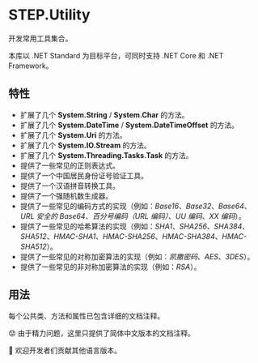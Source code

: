 # STEP.Utility

开发常用工具集合。

本库以 .NET Standard 为目标平台，可同时支持 .NET Core 和 .NET Framework。

## 特性

* 扩展了几个 **System.String** / **System.Char** 的方法。
* 扩展了几个 **System.DateTime** / **System.DateTimeOffset** 的方法。
* 扩展了几个 **System.Uri** 的方法。
* 扩展了几个 **System.IO.Stream** 的方法。
* 扩展了几个 **System.Threading.Tasks.Task** 的方法。
* 提供了一些常见的正则表达式。
* 提供了一个中国居民身份证号验证工具。
* 提供了一个汉语拼音转换工具。
* 提供了一个强随机数生成器。
* 提供了一些常见的编码方式的实现（例如：*Base16*、*Base32*、*Base64*、*URL 安全的 Base64*、*百分号编码（URL 编码）*、*UU 编码*、*XX 编码*）。
* 提供了一些常见的哈希算法的实现（例如：*SHA1*、*SHA256*、*SHA384*、*SHA512*、*HMAC-SHA1*、*HMAC-SHA256*、*HMAC-SHA384*、*HMAC-SHA512*）。
* 提供了一些常见的对称加密算法的实现（例如：*凯撒密码*、*AES*、*3DES*）。
* 提供了一些常见的非对称加密算法的实现（例如：*RSA*）。

## 用法

每个公共类、方法和属性已包含详细的文档注释。

😟 由于精力问题，这里只提供了简体中文版本的文档注释。

🙂 欢迎开发者们贡献其他语言版本。